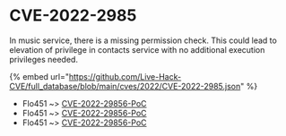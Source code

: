 # CVE-2022-2985

In music service, there is a missing permission check. This could lead to elevation of privilege in contacts service with no additional execution privileges needed.

{% embed url="https://github.com/Live-Hack-CVE/full_database/blob/main/cves/2022/CVE-2022-2985.json" %}


* Flo451 ~> [CVE-2022-29856-PoC](https://www.alice-snow.ru/2022/database/cve-2022-2985/cve-2022-29856-poc-flo451)
* Flo451 ~> [CVE-2022-29856-PoC](https://www.alice-snow.ru/2022/database/cve-2022-2985/cve-2022-29856-poc-flo451)
* Flo451 ~> [CVE-2022-29856-PoC](https://www.alice-snow.ru/2022/database/cve-2022-2985/cve-2022-29856-poc-flo451)